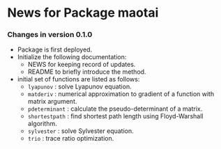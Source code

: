 # News for Package maotai
### Changes in version 0.1.0
  * Package is first deployed.
  * Initialize the following documentation:
    - NEWS for keeping record of updates.
    - README to briefly introduce the method.
  * initial set of functions are listed as follows:
    - `lyapunov`     : solve Lyapunov equation.
    - `matderiv`     : numerical approximation to gradient of a function with matrix argument.
    - `pdeterminant` : calculate the pseudo-determinant of a matrix.
    - `shortestpath` : find shortest path length using Floyd-Warshall algorithm.
    - `sylvester`    : solve Sylvester equation.
    - `trio`         : trace ratio optimization.